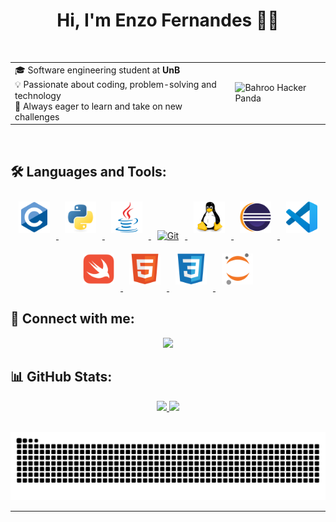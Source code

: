 <h1 align="center">Hi, I'm Enzo Fernandes 👋🏾​</h1>

<br>

<table align = 'center'>
  <tr>
    <td>
      🎓 Software engineering student at <strong>UnB</strong> <br>
      💡 Passionate about coding, problem-solving and technology  <br>
      🚀 Always eager to learn and take on new challenges <br>
    </td>
    <td>
      <img src="https://media.tenor.com/lNtmoshuUI8AAAAi/bahroo-hacker.gif" alt="Bahroo Hacker Panda" width="150" />
    </td>
  </tr>
</table>

<br>

<h2>🛠️ Languages and Tools:</h2>
<p align='center'>
  <a href="https://www.cprogramming.com/" target="_blank" rel="noreferrer">
    <img src="https://raw.githubusercontent.com/devicons/devicon/master/icons/c/c-original.svg" alt="C" width="50" height="50" style="margin: 10px;"/>
  </a>  
  <a href="https://www.python.org" target="_blank" rel="noreferrer">
    <img src="https://raw.githubusercontent.com/devicons/devicon/master/icons/python/python-original.svg" alt="Python" width="50" height="50" style="margin: 10px;"/>
  </a>  
  <a href="https://www.java.com" target="_blank" rel="noreferrer">
    <img src="https://raw.githubusercontent.com/devicons/devicon/master/icons/java/java-original.svg" alt="Java" width="50" height="50" style="margin: 10px;"/>
  </a>  
  <a href="https://git-scm.com/" target="_blank" rel="noreferrer">
    <img src="https://www.vectorlogo.zone/logos/git-scm/git-scm-icon.svg" alt="Git" width="50" height="50" style="margin: 10px;"/>
  </a>  
  <a href="https://www.linux.org/" target="_blank" rel="noreferrer">
    <img src="https://raw.githubusercontent.com/devicons/devicon/master/icons/linux/linux-original.svg" alt="Linux" width="50" height="50" style="margin: 10px;"/>
  </a>  
  <a href="https://www.eclipse.org/" target="_blank" rel="noreferrer">
  <img src="https://raw.githubusercontent.com/devicons/devicon/master/icons/eclipse/eclipse-original.svg" alt="Eclipse" width="50" height="50" style="margin: 10px;"/>
</a>
<a href="https://code.visualstudio.com/" target="_blank" rel="noreferrer">
  <img src="https://raw.githubusercontent.com/devicons/devicon/master/icons/vscode/vscode-original.svg" alt="VS Code" width="50" height="50" style="margin: 10px;"/>
</a>
<a href="https://swift.org/" target="_blank" rel="noreferrer">
  <img src="https://raw.githubusercontent.com/devicons/devicon/master/icons/swift/swift-original.svg" alt="Swift" width="50" height="50" style="margin: 10px;"/>
</a>
<a href="https://developer.mozilla.org/en-US/docs/Web/HTML" target="_blank" rel="noreferrer">
  <img src="https://raw.githubusercontent.com/devicons/devicon/master/icons/html5/html5-original.svg" alt="HTML5" width="50" height="50" style="margin: 10px;"/>
</a>
<a href="https://developer.mozilla.org/en-US/docs/Web/CSS" target="_blank" rel="noreferrer">
  <img src="https://raw.githubusercontent.com/devicons/devicon/master/icons/css3/css3-original.svg" alt="CSS3" width="50" height="50" style="margin: 10px;"/>
</a>
<a href="https://jupyter.org/" target="_blank" rel="noreferrer">
  <img src="https://raw.githubusercontent.com/devicons/devicon/master/icons/jupyter/jupyter-original.svg" alt="Jupyter" width="50" height="50" style="margin: 10px;"/>
</a>
</p>
<h2>
🔗 Connect with me:
</h2>
<p align='center'>
  <a href="https://www.linkedin.com/in/enzo-fb" target="_blank" ><img loading="lazy" src="https://img.shields.io/badge/-LinkedIn-%230077B5?style=for-the-badge&logo=linkedin&logoColor=white" target="_blank"></a>   
</p>


<h2>📊 GitHub Stats:</h2> 
<div align="center" > 
<a  href="https://github.com/enzo-fb">
  <img height="180em" src="https://github-readme-stats-eight-theta.vercel.app/api?username=enzo-fb&show_icons=true&theme=algolia&include_all_commits=true&count_private=true"/>
  <img height="180em" src="https://github-readme-stats-eight-theta.vercel.app/api/top-langs/?username=enzo-fb&layout=compact&langs_count=8&theme=algolia"/>
</div>
<br>

![Snake animation](https://github.com/enzo-fb/enzo-fb/blob/output/github-contribution-grid-snake.svg)

---
